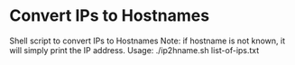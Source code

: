 # Convert IPs to Hostnames
Shell script to convert IPs to Hostnames
Note: if hostname is not known, it will simply print the IP address.
Usage:
./ip2hname.sh list-of-ips.txt
